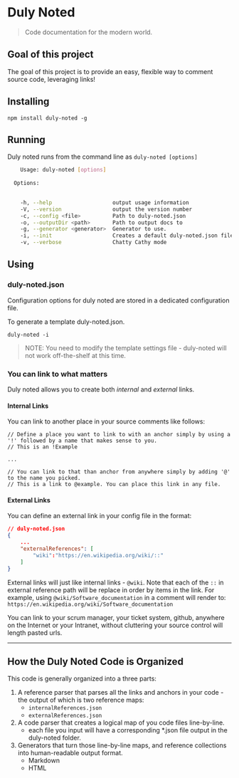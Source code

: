 # Duly Noted

> Code documentation for the modern world. 

## Goal of this project
The goal of this project is to provide an easy, flexible way to comment source code, leveraging links! 

## Installing
```
npm install duly-noted -g
```

## Running
Duly noted runs from the command line as `duly-noted [options]`
``` bash
    Usage: duly-noted [options]
 
  Options:

 
    -h, --help                   output usage information
    -V, --version                output the version number
    -c, --config <file>          Path to duly-noted.json
    -o, --outputDir <path>       Path to output docs to
    -g, --generator <generator>  Generator to use.
    -i, --init                   Creates a default duly-noted.json file
    -v, --verbose                Chatty Cathy mode
```

## Using

### duly-noted.json
Configuration options for duly noted are stored in a dedicated configuration file.  

To generate a template duly-noted.json.
```
duly-noted -i
```

> NOTE: You need to modify the template settings file - duly-noted will not work off-the-shelf at this time.

### You can link to what matters
Duly noted allows you to create both *internal* and *external* links.

#### Internal Links
You can link to another place in your source comments like follows:

```
// Define a place you want to link to with an anchor simply by using a '!' followed by a name that makes sense to you. 
// This is an !Example

...

// You can link to that than anchor from anywhere simply by adding '@' to the name you picked. 
// This is a link to @example. You can place this link in any file.

```

#### External Links

You can define an external link in your config file in the format:

``` json
// duly-noted.json
{
    ...
    "externalReferences": [
        "wiki":"https://en.wikipedia.org/wiki/::"
    ]
}
```

External links will just like internal links - `@wiki`. Note that each of the `::` in external reference path will be replace in order by items in the link. 
For example, using  `@wiki/Software_documentation` in a comment will render to: `https://en.wikipedia.org/wiki/Software_documentation`

You can link to your scrum manager, your ticket system, github, anywhere on the Internet or your Intranet, without cluttering your source control will length pasted urls. 


________________________________

## How the Duly Noted Code is Organized

This code is generally organized into a three parts:
1. A reference parser that parses all the links and anchors in your code - the output of which is two reference maps:
    * `internalReferences.json`
    * `externalReferences.json`
2. A code parser that creates a logical map of you code files line-by-line.
    * each file you input will have a corresponding *.json file output in the duly-noted folder.  
3. Generators that turn those line-by-line maps, and reference collections into human-readable output format. 
    * Markdown 
    * HTML
